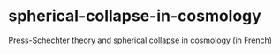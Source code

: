 # spherical-collapse-in-cosmology
Press-Schechter theory and spherical collapse in cosmology (in French) 
